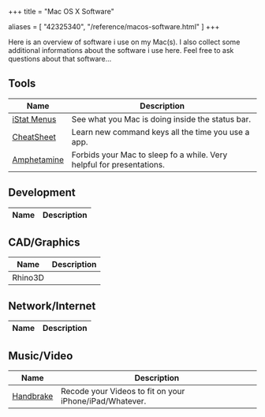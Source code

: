 +++
title = "Mac OS X Software"

aliases = [
  "42325340",
  "/reference/macos-software.html"
]
+++

Here is an overview of software i use on my Mac(s). I also collect some additional
informations about the software i use here. Feel free to ask questions about that
software...

## Tools

| Name | Description |
|---|---|
| [iStat Menus](https://bjango.com/mac/istatmenus/) | See what you Mac is doing inside the status bar. |
| [CheatSheet](https://mediaatelier.com/CheatSheet/) | Learn new command keys all the time you use a app. |
| [Amphetamine](https://apps.apple.com/app/amphetamine/id937984704?mt=12) | Forbids your Mac to sleep fo a while. Very helpful for presentations. |

## Development

| Name | Description |
|---|---|

## CAD/Graphics

| Name | Description |
|---|---|
| Rhino3D | |

## Network/Internet

| Name | Description |
|---|---|

## Music/Video

| Name | Description |
|---|---|
| [Handbrake](https://handbrake.fr) | Recode your Videos to fit on your iPhone/iPad/Whatever. |

